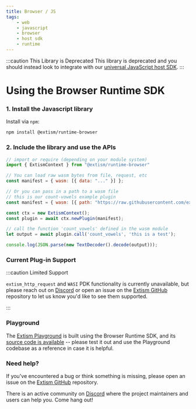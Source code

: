 ```yaml
---
title: Browser / JS
tags:
    - web
    - javascript
    - browser
    - host sdk
    - runtime
---
```


:::caution This Library is Deprecated
This library is deprecated and you should instead look to integrate with our [universal JavaScript host SDK](https://github.com/extism/js-sdk).
:::

# Using the Browser Runtime SDK

### 1. Install the Javascript library

Install via `npm`:
```sh
npm install @extism/runtime-browser
```

### 2. Include the library and use the APIs

```javascript title=app.js
// import or require (depending on your module system)
import { ExtismContext } from "@extism/runtime-browser"

// You can load raw wasm bytes from file, request, etc
const manifest = { wasm: [{ data: "..." }] };

// Or you can pass in a path to a wasm file
// this is our count-vowels example plugin
const manifest = { wasm: [{ path: "https://raw.githubusercontent.com/extism/extism/main/wasm/code.wasm" }] };

const ctx = new ExtismContext();
const plugin = await ctx.newPlugin(manifest);

// call the function 'count_vowels' defined in the wasm module
let output = await plugin.call('count_vowels', 'this is a test');

console.log(JSON.parse(new TextDecoder().decode(output)));
```

### Current Plug-in Support

:::caution Limited Support

`extism_http_request` and `WASI` PDK functionality is currently unavailable, but please reach out on [Discord](https://discord.gg/cx3usBCWnc) or open an issue on the [Extism GitHub](https://github.com/extism/extism) repository to let us know you'd like to see them supported.

:::

### Playground

The [Extism Playground](https://playground.extism.org) is built using the Browser Runtime SDK, and its [source code is available](https://github.com/extism/playground) -- please test it out and use the Playground codebase as a reference in case it is helpful.

### Need help?

If you've encountered a bug or think something is missing, please open an issue on the [Extism GitHub](https://github.com/extism/extism) repository.

There is an active community on [Discord](https://discord.gg/cx3usBCWnc) where the project maintainers and users can help you. Come hang out!

